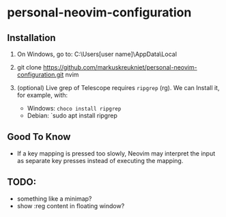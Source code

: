 # personal-neovim-configuration

## Installation

1. On Windows, go to: C:\Users\[user name]\AppData\Local
1. git clone https://github.com/markuskreukniet/personal-neovim-configuration.git nvim
1. (optional) Live grep of Telescope requires `ripgrep` (rg). We can Install it, for example, with:

    - Windows: `choco install ripgrep`
    - Debian: `sudo apt install ripgrep

## Good To Know

- If a key mapping is pressed too slowly, Neovim may interpret the input as separate key presses instead of executing the mapping.

## TODO:

- something like a minimap?
- show :reg content in floating window?
